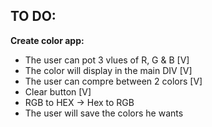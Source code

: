 ## TO DO:

<b> Create color app: </b>

- The user can pot 3 vlues of R, G & B [V]
- The color will display in the main DIV [V]
- The user can compre between 2 colors [V]
- Clear button [V]
- RGB to HEX -> Hex to RGB
- The user will save the colors he wants

